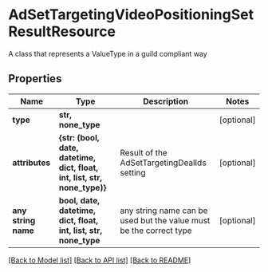 # AdSetTargetingVideoPositioningSetResultResource

A class that represents a ValueType in a guild compliant way

## Properties
Name | Type | Description | Notes
------------ | ------------- | ------------- | -------------
**type** | **str, none_type** |  | [optional] 
**attributes** | **{str: (bool, date, datetime, dict, float, int, list, str, none_type)}** | Result of the AdSetTargetingDealIds setting | [optional] 
**any string name** | **bool, date, datetime, dict, float, int, list, str, none_type** | any string name can be used but the value must be the correct type | [optional]

[[Back to Model list]](../README.md#documentation-for-models) [[Back to API list]](../README.md#documentation-for-api-endpoints) [[Back to README]](../README.md)


